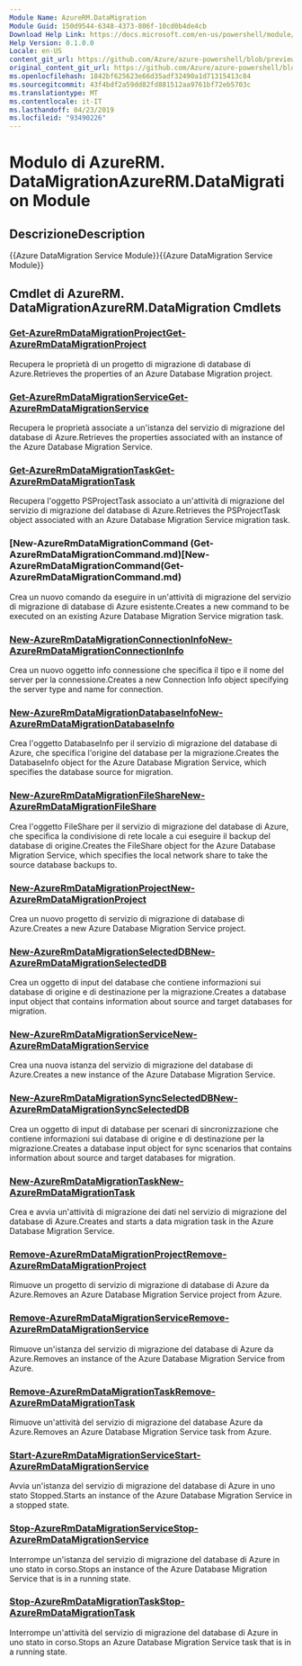 ```yaml
---
Module Name: AzureRM.DataMigration
Module Guid: 150d9544-6348-4373-806f-10cd0b4de4cb
Download Help Link: https://docs.microsoft.com/en-us/powershell/module/azurerm.datamigration
Help Version: 0.1.0.0
Locale: en-US
content_git_url: https://github.com/Azure/azure-powershell/blob/preview/src/ResourceManager/DataMigration/Commands.DataMigration/help/AzureRM.DataMigration.md
original_content_git_url: https://github.com/Azure/azure-powershell/blob/preview/src/ResourceManager/DataMigration/Commands.DataMigration/help/AzureRM.DataMigration.md
ms.openlocfilehash: 1842bf625623e66d35adf32490a1d71315413c84
ms.sourcegitcommit: 43f4bdf2a59dd82fd881512aa9761bf72eb5703c
ms.translationtype: MT
ms.contentlocale: it-IT
ms.lasthandoff: 04/23/2019
ms.locfileid: "93490226"
---
```

# <span data-ttu-id="eca0c-101">Modulo di AzureRM. DataMigration</span><span class="sxs-lookup"><span data-stu-id="eca0c-101">AzureRM.DataMigration Module</span></span>
## <span data-ttu-id="eca0c-102">Descrizione</span><span class="sxs-lookup"><span data-stu-id="eca0c-102">Description</span></span>
<span data-ttu-id="eca0c-103">{{Azure DataMigration Service Module}}</span><span class="sxs-lookup"><span data-stu-id="eca0c-103">{{Azure DataMigration Service Module}}</span></span>

## <span data-ttu-id="eca0c-104">Cmdlet di AzureRM. DataMigration</span><span class="sxs-lookup"><span data-stu-id="eca0c-104">AzureRM.DataMigration Cmdlets</span></span>
### [<span data-ttu-id="eca0c-105">Get-AzureRmDataMigrationProject</span><span class="sxs-lookup"><span data-stu-id="eca0c-105">Get-AzureRmDataMigrationProject</span></span>](Get-AzureRmDataMigrationProject.md)
<span data-ttu-id="eca0c-106">Recupera le proprietà di un progetto di migrazione di database di Azure.</span><span class="sxs-lookup"><span data-stu-id="eca0c-106">Retrieves the properties of an Azure Database Migration project.</span></span>

### [<span data-ttu-id="eca0c-107">Get-AzureRmDataMigrationService</span><span class="sxs-lookup"><span data-stu-id="eca0c-107">Get-AzureRmDataMigrationService</span></span>](Get-AzureRmDataMigrationService.md)
<span data-ttu-id="eca0c-108">Recupera le proprietà associate a un'istanza del servizio di migrazione del database di Azure.</span><span class="sxs-lookup"><span data-stu-id="eca0c-108">Retrieves the properties associated with an instance of the Azure Database Migration Service.</span></span> 

### [<span data-ttu-id="eca0c-109">Get-AzureRmDataMigrationTask</span><span class="sxs-lookup"><span data-stu-id="eca0c-109">Get-AzureRmDataMigrationTask</span></span>](Get-AzureRmDataMigrationTask.md)
<span data-ttu-id="eca0c-110">Recupera l'oggetto PSProjectTask associato a un'attività di migrazione del servizio di migrazione del database di Azure.</span><span class="sxs-lookup"><span data-stu-id="eca0c-110">Retrieves the PSProjectTask object associated with an Azure Database Migration Service migration task.</span></span>

### <span data-ttu-id="eca0c-111">[New-AzureRmDataMigrationCommand (Get-AzureRmDataMigrationCommand.md)</span><span class="sxs-lookup"><span data-stu-id="eca0c-111">[New-AzureRmDataMigrationCommand(Get-AzureRmDataMigrationCommand.md)</span></span>
<span data-ttu-id="eca0c-112">Crea un nuovo comando da eseguire in un'attività di migrazione del servizio di migrazione di database di Azure esistente.</span><span class="sxs-lookup"><span data-stu-id="eca0c-112">Creates a new command to be executed on an existing Azure Database Migration Service migration task.</span></span>

### [<span data-ttu-id="eca0c-113">New-AzureRmDataMigrationConnectionInfo</span><span class="sxs-lookup"><span data-stu-id="eca0c-113">New-AzureRmDataMigrationConnectionInfo</span></span>](New-AzureRmDataMigrationConnectionInfo.md)
<span data-ttu-id="eca0c-114">Crea un nuovo oggetto info connessione che specifica il tipo e il nome del server per la connessione.</span><span class="sxs-lookup"><span data-stu-id="eca0c-114">Creates a new Connection Info object specifying the server type and name for connection.</span></span>

### [<span data-ttu-id="eca0c-115">New-AzureRmDataMigrationDatabaseInfo</span><span class="sxs-lookup"><span data-stu-id="eca0c-115">New-AzureRmDataMigrationDatabaseInfo</span></span>](New-AzureRmDataMigrationDatabaseInfo.md)
<span data-ttu-id="eca0c-116">Crea l'oggetto DatabaseInfo per il servizio di migrazione del database di Azure, che specifica l'origine del database per la migrazione.</span><span class="sxs-lookup"><span data-stu-id="eca0c-116">Creates the DatabaseInfo object for the Azure Database Migration Service, which specifies the database source for migration.</span></span>

### [<span data-ttu-id="eca0c-117">New-AzureRmDataMigrationFileShare</span><span class="sxs-lookup"><span data-stu-id="eca0c-117">New-AzureRmDataMigrationFileShare</span></span>](New-AzureRmDataMigrationFileShare.md)
<span data-ttu-id="eca0c-118">Crea l'oggetto FileShare per il servizio di migrazione del database di Azure, che specifica la condivisione di rete locale a cui eseguire il backup del database di origine.</span><span class="sxs-lookup"><span data-stu-id="eca0c-118">Creates the FileShare object for the Azure Database Migration Service, which specifies the local network share to take the source database backups to.</span></span>

### [<span data-ttu-id="eca0c-119">New-AzureRmDataMigrationProject</span><span class="sxs-lookup"><span data-stu-id="eca0c-119">New-AzureRmDataMigrationProject</span></span>](New-AzureRmDataMigrationProject.md)
<span data-ttu-id="eca0c-120">Crea un nuovo progetto di servizio di migrazione di database di Azure.</span><span class="sxs-lookup"><span data-stu-id="eca0c-120">Creates a new Azure Database Migration Service project.</span></span>

### [<span data-ttu-id="eca0c-121">New-AzureRmDataMigrationSelectedDB</span><span class="sxs-lookup"><span data-stu-id="eca0c-121">New-AzureRmDataMigrationSelectedDB</span></span>](New-AzureRmDataMigrationSelectedDB.md)
<span data-ttu-id="eca0c-122">Crea un oggetto di input del database che contiene informazioni sui database di origine e di destinazione per la migrazione.</span><span class="sxs-lookup"><span data-stu-id="eca0c-122">Creates a database input object that contains information about source and target databases for migration.</span></span>

### [<span data-ttu-id="eca0c-123">New-AzureRmDataMigrationService</span><span class="sxs-lookup"><span data-stu-id="eca0c-123">New-AzureRmDataMigrationService</span></span>](New-AzureRmDataMigrationService.md)
<span data-ttu-id="eca0c-124">Crea una nuova istanza del servizio di migrazione del database di Azure.</span><span class="sxs-lookup"><span data-stu-id="eca0c-124">Creates a new instance of the Azure Database Migration Service.</span></span>

### [<span data-ttu-id="eca0c-125">New-AzureRmDataMigrationSyncSelectedDB</span><span class="sxs-lookup"><span data-stu-id="eca0c-125">New-AzureRmDataMigrationSyncSelectedDB</span></span>](New-AzureRmDataMigrationSyncSelectedDB.md)
<span data-ttu-id="eca0c-126">Crea un oggetto di input di database per scenari di sincronizzazione che contiene informazioni sui database di origine e di destinazione per la migrazione.</span><span class="sxs-lookup"><span data-stu-id="eca0c-126">Creates a database input object for sync scenarios that contains information about source and target databases for migration.</span></span>

### [<span data-ttu-id="eca0c-127">New-AzureRmDataMigrationTask</span><span class="sxs-lookup"><span data-stu-id="eca0c-127">New-AzureRmDataMigrationTask</span></span>](New-AzureRmDataMigrationTask.md)
<span data-ttu-id="eca0c-128">Crea e avvia un'attività di migrazione dei dati nel servizio di migrazione del database di Azure.</span><span class="sxs-lookup"><span data-stu-id="eca0c-128">Creates and starts a data migration task in the Azure Database Migration Service.</span></span>

### [<span data-ttu-id="eca0c-129">Remove-AzureRmDataMigrationProject</span><span class="sxs-lookup"><span data-stu-id="eca0c-129">Remove-AzureRmDataMigrationProject</span></span>](Remove-AzureRmDataMigrationProject.md)
<span data-ttu-id="eca0c-130">Rimuove un progetto di servizio di migrazione di database di Azure da Azure.</span><span class="sxs-lookup"><span data-stu-id="eca0c-130">Removes an Azure Database Migration Service project from Azure.</span></span>

### [<span data-ttu-id="eca0c-131">Remove-AzureRmDataMigrationService</span><span class="sxs-lookup"><span data-stu-id="eca0c-131">Remove-AzureRmDataMigrationService</span></span>](Remove-AzureRmDataMigrationService.md)
<span data-ttu-id="eca0c-132">Rimuove un'istanza del servizio di migrazione del database di Azure da Azure.</span><span class="sxs-lookup"><span data-stu-id="eca0c-132">Removes an instance of the Azure Database Migration Service from Azure.</span></span>

### [<span data-ttu-id="eca0c-133">Remove-AzureRmDataMigrationTask</span><span class="sxs-lookup"><span data-stu-id="eca0c-133">Remove-AzureRmDataMigrationTask</span></span>](Remove-AzureRmDataMigrationTask.md)
<span data-ttu-id="eca0c-134">Rimuove un'attività del servizio di migrazione del database Azure da Azure.</span><span class="sxs-lookup"><span data-stu-id="eca0c-134">Removes an Azure Database Migration Service task from Azure.</span></span>

### [<span data-ttu-id="eca0c-135">Start-AzureRmDataMigrationService</span><span class="sxs-lookup"><span data-stu-id="eca0c-135">Start-AzureRmDataMigrationService</span></span>](Start-AzureRmDataMigrationService.md)
<span data-ttu-id="eca0c-136">Avvia un'istanza del servizio di migrazione del database di Azure in uno stato Stopped.</span><span class="sxs-lookup"><span data-stu-id="eca0c-136">Starts an instance of the Azure Database Migration Service in a stopped state.</span></span> 

### [<span data-ttu-id="eca0c-137">Stop-AzureRmDataMigrationService</span><span class="sxs-lookup"><span data-stu-id="eca0c-137">Stop-AzureRmDataMigrationService</span></span>](Stop-AzureRmDataMigrationService.md)
<span data-ttu-id="eca0c-138">Interrompe un'istanza del servizio di migrazione del database di Azure in uno stato in corso.</span><span class="sxs-lookup"><span data-stu-id="eca0c-138">Stops an instance of the Azure Database Migration Service that is in a running state.</span></span>

### [<span data-ttu-id="eca0c-139">Stop-AzureRmDataMigrationTask</span><span class="sxs-lookup"><span data-stu-id="eca0c-139">Stop-AzureRmDataMigrationTask</span></span>](Stop-AzureRmDataMigrationTask.md)
<span data-ttu-id="eca0c-140">Interrompe un'attività del servizio di migrazione del database di Azure in uno stato in corso.</span><span class="sxs-lookup"><span data-stu-id="eca0c-140">Stops an  Azure Database Migration Service task that is in a running state.</span></span>

